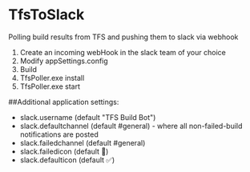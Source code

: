 # TfsToSlack
Polling build results from TFS and pushing them to slack via webhook

1. Create an incoming webHook in the slack team of your choice
2. Modify appSettings.config
3. Build
4. TfsPoller.exe install
5. TfsPoller.exe start


##Additional application settings:
* slack.username (default "TFS Build Bot")
* slack.defaultchannel (default #general) - where all non-failed-build notifications are posted
* slack.failedchannel (default #general)
* slack.failedicon (default :name_badge:)
* slack.defaulticon (default :white_check_mark:)
